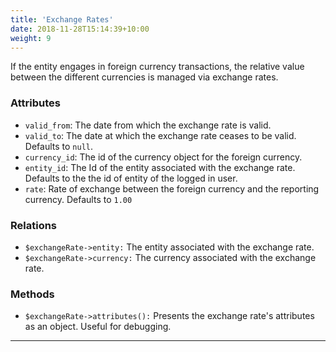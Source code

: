 ```yaml
---
title: 'Exchange Rates'
date: 2018-11-28T15:14:39+10:00
weight: 9
---
```


If the entity engages in foreign currency transactions, the relative value between the different currencies is managed via exchange rates.

### Attributes
+ `valid_from`: The date from which the exchange rate is valid.
+ `valid_to`: The date at which the exchange rate ceases to be valid. Defaults to `null`.
+ `currency_id`: The id of the currency object for the foreign currency.
+ `entity_id`: The Id of the entity associated with the exchange rate. Defaults to the the id of entity of the logged in user.
+ `rate`: Rate of exchange between the foreign currency and the reporting currency. Defaults to `1.00`

### Relations
+ `$exchangeRate->entity:` The entity associated with the exchange rate. 
+ `$exchangeRate->currency:` The currency associated with the exchange rate. 

### Methods
+ `$exchangeRate->attributes():` Presents the exchange rate's attributes as an object. Useful for debugging. 
***